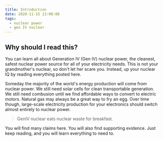 ```yaml
---
title: Introduction
date: 2020-11-15 13:00:00
tags:
  - nuclear power
  - gen IV nuclear
---
```

## Why should I read this?

You can learn all about Generation IV (Gen IV) nuclear power, the cleanest, safest nuclear power source for all of your electricity needs. This is not your grandmother's nuclear, so don't let her scare you. Instead, up your nuclear IQ by reading everything posted here.

Someday the majority of the world's energy production will come from nuclear power. We still need solar cells for clean transportable generation. We still need combusion until we find affordable ways to convert to electric motors. Natural gas may always be a great way to fry an egg. Over time though, large-scale electricity production for your electronics should switch almost entirely to nuclear power.

> GenIV nuclear eats nuclear waste for breakfast.

You will find many claims here. You will also find supporting evidence. Just keep reading, and you will learn everything to need to.


